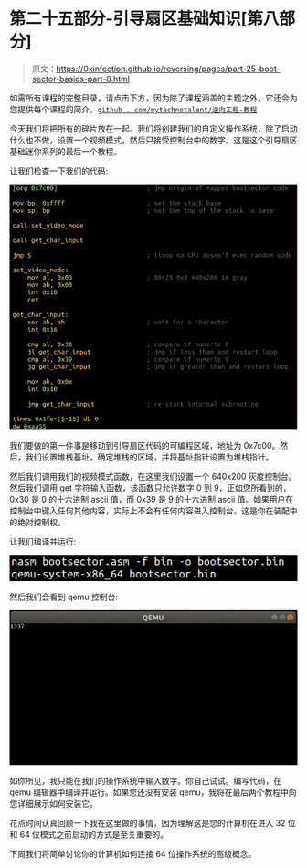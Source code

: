 # 第二十五部分-引导扇区基础知识[第八部分]

> 原文：<https://0xinfection.github.io/reversing/pages/part-25-boot-sector-basics-part-8.html>

如需所有课程的完整目录，请点击下方，因为除了课程涵盖的主题之外，它还会为您提供每个课程的简介。[`github . com/mytechnotalent/逆向工程-教程`](https://github.com/mytechnotalent/Reverse-Engineering-Tutorial)

今天我们将把所有的碎片放在一起。我们将创建我们的自定义操作系统，除了启动什么也不做，设置一个视频模式，然后只接受控制台中的数字。这是这个引导扇区基础迷你系列的最后一个教程。

让我们检查一下我们的代码:

![](img/3fc27d9c4d5a6cd6664321eb8474c96b.png)

我们要做的第一件事是移动到引导扇区代码的可编程区域，地址为 0x7c00。然后，我们设置堆栈基址，确定堆栈的区域，并将基址指针设置为堆栈指针。

然后我们调用我们的视频模式函数，在这里我们设置一个 640x200 灰度控制台。然后我们调用 get 字符输入函数，该函数只允许数字 0 到 9，正如您所看到的，0x30 是 0 的十六进制 ascii 值，而 0x39 是 9 的十六进制 ascii 值。如果用户在控制台中键入任何其他内容，实际上不会有任何内容进入控制台。这是你在装配中的绝对控制权。

让我们编译并运行:

![](img/0458c8f99fded731f1c0fa490c2a54af.png)

然后我们会看到 qemu 控制台:

![](img/23219e65e8d54492257f52d6a0803f67.png)

如你所见，我只能在我们的操作系统中输入数字。你自己试试。编写代码，在 qemu 编辑器中编译并运行。如果您还没有安装 qemu，我将在最后两个教程中向您详细展示如何安装它。

花点时间认真回顾一下我在这里做的事情，因为理解这是您的计算机在进入 32 位和 64 位模式之前启动的方式是至关重要的。

下周我们将简单讨论你的计算机如何连接 64 位操作系统的高级概念。